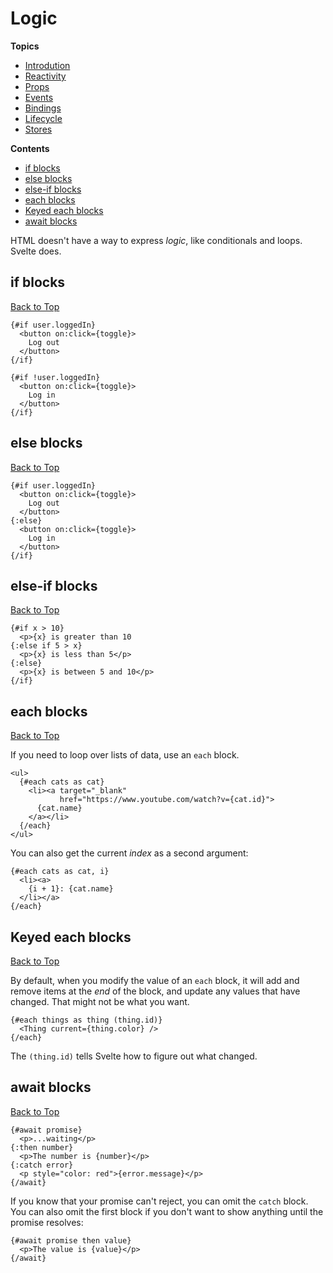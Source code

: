 # Logic

**Topics**  
* [Introdution](../readme.md)
* [Reactivity](../reactivity/readme.md)
* [Props](../props/readme.md)
* [Events](../events/readme.md)
* [Bindings](../bindings/readme.md)
* [Lifecycle](../lifecycle/readme.md)
* [Stores](../stores/readme.md)

**Contents**  
* [if blocks](#if-blocks)
* [else blocks](#else-blocks)
* [else-if blocks](#else-if-blocks)
* [each blocks](#each-blocks)
* [Keyed each blocks](#keyed-each-blocks)
* [await blocks](#await-blocks)

HTML doesn't have a way to express *logic*, like conditionals and loops. Svelte does.

## if blocks
[Back to Top](#logic)

```svelte
{#if user.loggedIn}
  <button on:click={toggle}>
    Log out
  </button>
{/if}

{#if !user.loggedIn}
  <button on:click={toggle}>
    Log in
  </button>
{/if}
```

## else blocks
[Back to Top](#logic)

```svelte
{#if user.loggedIn}
  <button on:click={toggle}>
    Log out
  </button>
{:else}
  <button on:click={toggle}>
    Log in
  </button>
{/if}
```

## else-if blocks
[Back to Top](#logic)

```svelte
{#if x > 10}
  <p>{x} is greater than 10
{:else if 5 > x}
  <p>{x} is less than 5</p>
{:else}
  <p>{x} is between 5 and 10</p>
{/if}
```

## each blocks
[Back to Top](#logic)

If you need to loop over lists of data, use an `each` block.

```svelte
<ul>
  {#each cats as cat}
    <li><a target="_blank"
           href="https://www.youtube.com/watch?v={cat.id}">
      {cat.name}
    </a></li>
  {/each}
</ul>
```

You can also get the current *index* as a second argument:

```svelte
{#each cats as cat, i}
  <li><a>
    {i + 1}: {cat.name}
  </li></a>
{/each}
```

## Keyed each blocks
[Back to Top](#logic)

By default, when you modify the value of an `each` block, it will add and remove items at the *end* of the block, and update any values that have changed. That might not be what you want.

```svelte
{#each things as thing (thing.id)}
  <Thing current={thing.color} />
{/each}
```

The `(thing.id)` tells Svelte how to figure out what changed.

## await blocks
[Back to Top](#logic)

```svelte
{#await promise}
  <p>...waiting</p>
{:then number}
  <p>The number is {number}</p>
{:catch error}
  <p style="color: red">{error.message}</p>
{/await}
```

If you know that your promise can't reject, you can omit the `catch` block. You can also omit the first block if you don't want to show anything until the promise resolves:

```svelte
{#await promise then value}
  <p>The value is {value}</p>
{/await}
```